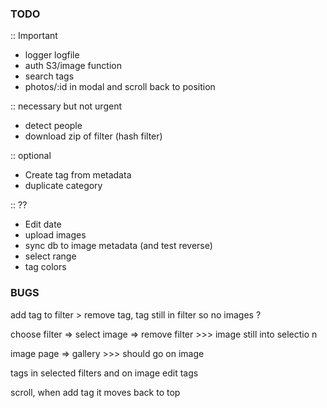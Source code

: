 ### TODO

:: Important
- logger logfile
- auth S3/image function
- search tags
- photos/:id in modal and scroll back to position

:: necessary but not urgent
- detect people
- download zip of filter (hash filter)

:: optional
- Create tag from metadata
- duplicate category

:: ??

- Edit date
- upload images
- sync db to image metadata (and test reverse)
- select range
- tag colors

### BUGS

add tag to filter > remove tag, tag still in filter so no images ?

choose filter => select image => remove filter >>> image still into selectio n

image page => gallery >>> should go on image

tags in selected filters and on image edit tags

scroll, when add tag it moves back to top
